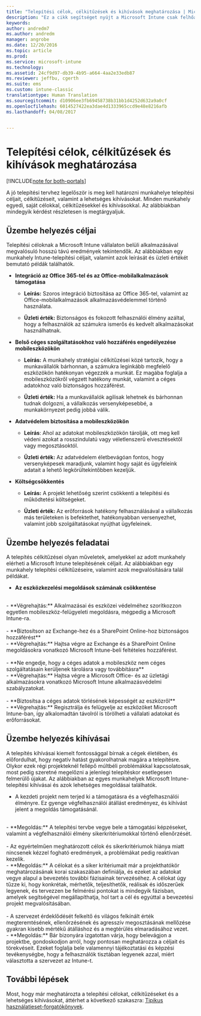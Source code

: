 ```yaml
---
title: "Telepítési célok, célkitűzések és kihívások meghatározása | Microsoft Docs"
description: "Ez a cikk segítséget nyújt a Microsoft Intune csak felhőalapú megvalósításához kapcsolódó telepítési célok, célkitűzések és kihívások meghatározásában."
keywords: 
author: andredm7
ms.author: andredm
manager: angrobe
ms.date: 12/20/2016
ms.topic: article
ms.prod: 
ms.service: microsoft-intune
ms.technology: 
ms.assetid: 24cf9d97-db39-4b95-a664-4aa2e33edb87
ms.reviewer: jeffbu, cgerth
ms.suite: ems
ms.custom: intune-classic
translationtype: Human Translation
ms.sourcegitcommit: d10906ee3fb69458738b31bb1d4252d632a9a0cf
ms.openlocfilehash: 6014527422ea3dae4d1333965ccd9e48e8216afb
ms.lasthandoff: 04/08/2017


---
```


# <a name="determine-intune-deployment-goals-objectives-and-challenges"></a>Telepítési célok, célkitűzések és kihívások meghatározása

[!INCLUDE[note for both-portals](../includes/note-for-both-portals.md)]

A jó telepítési tervhez legelőször is meg kell határozni munkahelye telepítési céljait, célkitűzéseit, valamint a lehetséges kihívásokat. Minden munkahely egyedi, saját célokkal, célkitűzésekkel és kihívásokkal. Az alábbiakban mindegyik kérdést részletesen is megtárgyaljuk.

## <a name="deployment-goals"></a>Üzembe helyezés céljai

Telepítési céloknak a Microsoft Intune vállalaton belüli alkalmazásával megvalósuló hosszú távú eredmények tekintendők. Az alábbiakban egy munkahely Intune-telepítési céljait, valamint azok leírását és üzleti értékét bemutató példák találhatók.

-   **Integráció az Office 365-tel és az Office-mobilalkalmazások támogatása**

    -   **Leírás:** Szoros integráció biztosítása az Office 365-tel, valamint az Office-mobilalkalmazások alkalmazásvédelemmel történő használata.

    -   **Üzleti érték:** Biztonságos és fokozott felhasználói élmény azáltal, hogy a felhasználók az számukra ismerős és kedvelt alkalmazásokat használhatnak.

-   **Belső céges szolgáltatásokhoz való hozzáférés engedélyezése mobileszközökön**

    -   **Leírás:** A munkahely stratégiai célkitűzései közé tartozik, hogy a munkavállalók bárhonnan, a számukra leginkább megfelelő eszközökön hatékonyan végezzék a munkát. Ez magába foglalja a mobileszközökről végzett hatékony munkát, valamint a céges adatokhoz való biztonságos hozzáférést.

    -   **Üzleti érték:** Ha a munkavállalók agilisak lehetnek és bárhonnan tudnak dolgozni, a vállalkozás versenyképesebbé, a munkakörnyezet pedig jobbá válik.

-   **Adatvédelem biztosítása a mobileszközökön**

    -   **Leírás**: Ahol az adatokat mobileszközökön tárolják, ott meg kell védeni azokat a rosszindulatú vagy véletlenszerű elvesztésektől vagy megosztásoktól.

    -   **Üzleti érték:** Az adatvédelem életbevágóan fontos, hogy versenyképesek maradjunk, valamint hogy saját és ügyfeleink adatait a lehető legkörültekintőbben kezeljük.

-   **Költségcsökkentés**

    -   **Leírás:** A projekt lehetőség szerint csökkenti a telepítési és működtetési költségeket.

    -    **Üzleti érték:** Az erőforrások hatékony felhasználásával a vállalkozás más területeken is befektethet, hatékonyabban versenyezhet, valamint jobb szolgáltatásokat nyújthat ügyfeleinek.

## <a name="deployment-objectives"></a>Üzembe helyezés feladatai

A telepítés célkitűzései olyan műveletek, amelyekkel az adott munkahely elérheti a Microsoft Intune telepítésének céljait. Az alábbiakban egy munkahely telepítési célkitűzéseire, valamint azok megvalósítására talál példákat.

-   **Az eszközkezelési megoldások számának csökkentése**
<br>
    -   **Végrehajtás:** Alkalmazásai és eszközei védelméhez szorítkozzon egyetlen mobileszköz-felügyeleti megoldásra, mégpedig a Microsoft Intune-ra.
<br></br>
-   **Biztosítson az Exchange-hez és a SharePoint Online-hoz biztonságos hozzáférést**
<br>
    -   **Végrehajtás:** Hajtsa végre az Exchange és a SharePoint Online megoldásokra vonatkozó Microsoft Intune-beli feltételes hozzáférést.
<br></br>
-   **Ne engedje, hogy a céges adatok a mobileszköz nem céges szolgáltatásain kerüljenek tárolásra vagy továbbításra**
<br>
    -   **Végrehajtás:** Hajtsa végre a Microsoft Office- és az üzletági alkalmazásokra vonatkozó Microsoft Intune alkalmazásvédelmi szabályzatokat.
<br></br>
-   **Biztosítsa a céges adatok törlésének képességét az eszközről**
<br>
    -   **Végrehajtás:** Regisztrálja és felügyelje az eszközöket Microsoft Intune-ban, így alkalomadtán távolról is törölheti a vállalati adatokat és erőforrásokat.

## <a name="deployment-challenges"></a>Üzembe helyezés kihívásai

A telepítés kihívásai kiemelt fontossággal bírnak a cégek életében, és előfordulhat, hogy negatív hatást gyakorolhatnak magára a telepítésre. Olykor ezek régi projekteknél fellépő múltbéli problémákkal kapcsolatosak, most pedig szeretné megelőzni a jelenlegi telepítéskor esetlegesen felmerülő újakat. Az alábbiakban az egyes munkahelyek Microsoft Intune-telepítési kihívásai és azok lehetséges megoldásai találhatók.

-   A kezdeti projekt nem terjed ki a támogatásra és a végfelhasználói élményre.  Ez gyenge végfelhasználói átállást eredményez, és kihívást jelent a megoldás támogatásánál.
<br>
    -   **Megoldás:** A telepítési tervbe vegye bele a támogatási képzéseket, valamint a végfelhasználói élmény sikerkritériumokkal történő ellenőrzését.
<br></br>
-   Az egyértelműen meghatározott célok és sikerkritériumok hiánya miatt nincsenek kézzel fogható eredmények, a problémákat pedig reaktívan kezelik.
<br>
    -   **Megoldás:** A célokat és a siker kritériumait már a projekthatókör meghatározásának korai szakaszában definiálja, és ezeket az adatokat vegye alapul a bevezetés további fázisainak tervezéséhez. A célokat úgy tűzze ki, hogy konkrétak, mérhetők, teljesíthetők, reálisak és időszerűek legyenek, és tervezzen be felmérési pontokat is mindegyik fázisban, amelyek segítségével megállapíthatja, hol tart a cél és egyúttal a bevezetési projekt megvalósításában.
<br></br>
-   A szervezet érdeklődését felkeltő és világos felkínált érték megteremtésének, ellenőrzésének és agresszív megosztásának mellőzése gyakran kisebb mértékű átálláshoz és a megtérülés elmaradásához vezet.
<br>
    -   **Megoldás:** Bár bizonyára izgatottan várja, hogy belevágjon a projektbe, gondoskodjon arról, hogy pontosan meghatározza a céljait és törekvéseit. Ezeket foglalja bele valamennyi tájékoztatási és képzési tevékenységbe, hogy a felhasználók tisztában legyenek azzal, miért választotta a szervezet az Intune-t.

## <a name="next-steps"></a>További lépések

Most, hogy már meghatározta a telepítési célokat, célkitűzéseket és a lehetséges kihívásokat, áttérhet a következő szakaszra: [Tipikus használatieset-forgatókönyvek](section-2-identify-use-case-scenarios.md).

